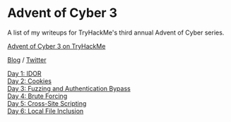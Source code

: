 # Advent of Cyber 3

A list of my writeups for TryHackMe's third annual Advent of Cyber series.

[Advent of Cyber 3 on TryHackMe](https://tryhackme.com/room/adventofcyber3)

[Blog](http://jakec) / [Twitter](https://twitter.com/jakeclelandVEVO)

[Day 1: IDOR](aoc3/day1/day1.md)\
[Day 2: Cookies](aoc3/day2/day2.md)\
[Day 3: Fuzzing and Authentication Bypass](aoc3/day3/day3.md)\
[Day 4: Brute Forcing](aoc3/day4/day4.md)\
[Day 5: Cross-Site Scripting](aoc3/day5/day5.md)  
[Day 6: Local File Inclusion](aoc3/day6/day6.md)
